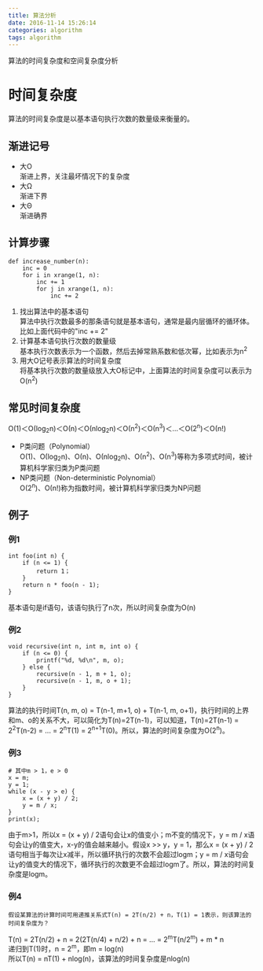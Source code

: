 ```yaml
---
title: 算法分析
date: 2016-11-14 15:26:14
categories: algorithm
tags: algorithm
---
```


算法的时间复杂度和空间复杂度分析

<!-- more -->

# 时间复杂度
算法的时间复杂度是以基本语句执行次数的数量级来衡量的。

## 渐进记号
- 大O  
渐进上界，关注最坏情况下的复杂度
- 大Ω  
渐进下界
- 大Θ  
渐进确界

## 计算步骤
```
def increase_number(n):
    inc = 0
    for i in xrange(1, n):
        inc += 1
        for j in xrange(1, n):
            inc += 2
```

1. 找出算法中的基本语句  
算法中执行次数最多的那条语句就是基本语句，通常是最内层循环的循环体。比如上面代码中的"inc += 2" 
2. 计算基本语句执行次数的数量级  
基本执行次数表示为一个函数，然后去掉常熟系数和低次幂，比如表示为n<sup>2</sup>
3. 用大O记号表示算法的时间复杂度  
将基本执行次数的数量级放入大O标记中，上面算法的时间复杂度可以表示为O(n<sup>2</sup>)

## 常见时间复杂度
Ο(1)＜Ο(log<sub>2</sub>n)＜Ο(n)＜Ο(nlog<sub>2</sub>n)＜Ο(n<sup>2</sup>)＜Ο(n<sup>3</sup>)＜…＜Ο(2<sup>n</sup>)＜Ο(n!)  

- P类问题（Polynomial）  
Ο(1)、Ο(log<sub>2</sub>n)、Ο(n)、Ο(nlog<sub>2</sub>n)、Ο(n<sup>2</sup>)、Ο(n<sup>3</sup>)等称为多项式时间，被计算机科学家归类为P类问题
- NP类问题（Non-deterministic Polynomial）  
Ο(2<sup>n</sup>)、Ο(n!)称为指数时间，被计算机科学家归类为NP问题

## 例子
### 例1

```
int foo(int n) {
    if (n <= 1) {
        return 1；
    }
    return n * foo(n - 1);
}
```
基本语句是if语句，该语句执行了n次，所以时间复杂度为O(n)
### 例2
```
void recursive(int n, int m, int o) {
    if (n <= 0) {
        printf("%d, %d\n", m, o);
    } else {
        recursive(n - 1, m + 1, o);
        recursive(n - 1, m, o + 1);
    }
}
```
算法的执行时间T(n, m, o) = T(n-1, m+1, o) + T(n-1, m, o+1)，执行时间的上界和m、o的关系不大，可以简化为T(n)=2T(n-1)，可以知道，T(n)=2T(n-1) = 2<sup>2</sup>T(n-2) = ... = 2<sup>n</sup>T(1) = 2<sup>n+1</sup>T(0)。所以，算法的时间复杂度为O(2<sup>n</sup>)。
### 例3
```
# 其中m > 1，e > 0
x = m;
y = 1;
while (x - y > e) {
    x = (x + y) / 2;
    y = m / x;
}
print(x);
```
由于m>1，所以x = (x + y) / 2语句会让x的值变小；m不变的情况下，y = m / x语句会让y的值变大，x-y的值会越来越小。假设x >> y，y = 1，那么x = (x + y) / 2语句相当于每次让x减半，所以循环执行的次数不会超过logm；y = m / x语句会让y的值变大的情况下，循环执行的次数更不会超过logm了。所以，算法的时间复杂度是logm。

### 例4
```
假设某算法的计算时间可用递推关系式T(n) = 2T(n/2) + n，T(1) = 1表示，则该算法的时间复杂度为？
```
T(n) = 2T(n/2) + n = 2(2T(n/4) + n/2) + n = ... = 2<sup>m</sup>T(n/2<sup>m</sup>) + m * n  
递归到T(1)时，n = 2<sup>m</sup>，即m = log(n)  
所以T(n) = nT(1) + nlog(n)，该算法的时间复杂度是nlog(n)


